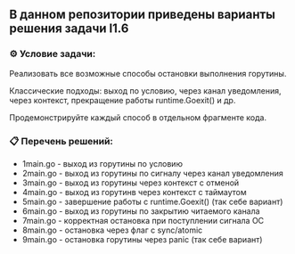 ## В данном репозитории приведены варианты решения задачи l1.6  

### ⚙️ Условие задачи:  

Реализовать все возможные способы остановки выполнения горутины.

Классические подходы: выход по условию, через канал уведомления, через контекст, прекращение работы runtime.Goexit() и др.

Продемонстрируйте каждый способ в отдельном фрагменте кода.

### 📋 Перечень решений:

- 1main.go - выход из горутины по условию 
- 2main.go - выход из горутины по сигналу через канал уведомления
- 3main.go - выход из горутины через контекст с отменой
- 4main.go - выход из горутинв через контекст с таймаутом
- 5main.go - завершение работы с runtime.Goexit() (так себе вариант)
- 6main.go - выход из горутины по закрытию читаемого канала
- 7main.go - корректная остановка при поступлении сигнала ОС
- 8main.go - остановка через флаг с sync/atomic
- 9main.go - остановка горутины через panic (так себе вариант)
